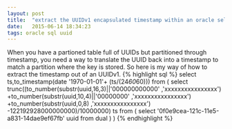 ```yaml
---
layout: post
title:  "extract the UUIDv1 encapsulated timestamp within an oracle select"
date:   2015-06-14 18:34:23
tags: oracle sql uuid
---
```

When you have a partioned table full of UUIDs but partitioned through timestamp, you need a way to translate the UUID back into a timestamp to match a partition where the key is stored. So here is my way of how to extract the timestamp out of an UUIDv1.
{% highlight sql %}
select ts,to_timestamp(date '1970-01-01'+ (ts/(24*60*60)))
from (
  select
    trunc((to_number(substr(uuid,16,3)||'000000000000' ,'xxxxxxxxxxxxxxxx')
          +to_number(substr(uuid,10,4)||'00000000' ,'xxxxxxxxxxxxxxxx')
                       +to_number(substr(uuid,0,8) ,'xxxxxxxxxxxxxxxx')
      -122192928000000000)/10000000) ts
  from (
    select '0f0e9cea-121c-11e5-a831-14dae9ef67fb' uuid from dual
  )
)
{% endhighlight %}
